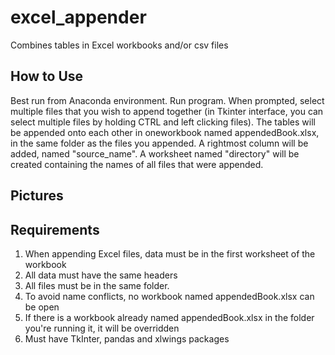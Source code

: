 # excel_appender
Combines tables in Excel workbooks and/or csv files

## How to Use
Best run from Anaconda environment. Run program. When prompted, select multiple files that you wish to append together (in Tkinter interface, you can select multiple files by holding CTRL and left clicking files). The tables will be appended onto each other in oneworkbook named appendedBook.xlsx, in the same folder as the files you appended. A rightmost column will be added, named "source_name". A worksheet named "directory" will be created containing the names of all files that were appended.

## Pictures

## Requirements
1. When appending Excel files, data must be in the first worksheet of the workbook
2. All data must have the same headers
3. All files must be in the same folder.
4. To avoid name conflicts, no workbook named appendedBook.xlsx can be open
5. If there is a workbook already named appendedBook.xlsx in 
   the folder you're running it, it will be 
   overridden
6. Must have TkInter, pandas and xlwings packages
